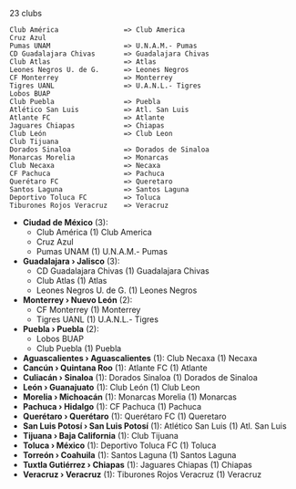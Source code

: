 23 clubs

```
Club América                => Club America
Cruz Azul                   
Pumas UNAM                  => U.N.A.M.- Pumas
CD Guadalajara Chivas       => Guadalajara Chivas
Club Atlas                  => Atlas
Leones Negros U. de G.      => Leones Negros
CF Monterrey                => Monterrey
Tigres UANL                 => U.A.N.L.- Tigres
Lobos BUAP                  
Club Puebla                 => Puebla
Atlético San Luis           => Atl. San Luis
Atlante FC                  => Atlante
Jaguares Chiapas            => Chiapas
Club León                   => Club Leon
Club Tijuana                
Dorados Sinaloa             => Dorados de Sinaloa
Monarcas Morelia            => Monarcas
Club Necaxa                 => Necaxa
CF Pachuca                  => Pachuca
Querétaro FC                => Queretaro
Santos Laguna               => Santos Laguna
Deportivo Toluca FC         => Toluca
Tiburones Rojos Veracruz    => Veracruz
```



- **Ciudad de México** (3): 
  - Club América  (1) Club America
  - Cruz Azul 
  - Pumas UNAM  (1) U.N.A.M.- Pumas
- **Guadalajara › Jalisco** (3): 
  - CD Guadalajara Chivas  (1) Guadalajara Chivas
  - Club Atlas  (1) Atlas
  - Leones Negros U. de G.  (1) Leones Negros
- **Monterrey › Nuevo León** (2): 
  - CF Monterrey  (1) Monterrey
  - Tigres UANL  (1) U.A.N.L.- Tigres
- **Puebla › Puebla** (2): 
  - Lobos BUAP 
  - Club Puebla  (1) Puebla
- **Aguascalientes › Aguascalientes** (1): Club Necaxa  (1) Necaxa
- **Cancún › Quintana Roo** (1): Atlante FC  (1) Atlante
- **Culiacán › Sinaloa** (1): Dorados Sinaloa  (1) Dorados de Sinaloa
- **León › Guanajuato** (1): Club León  (1) Club Leon
- **Morelia › Michoacán** (1): Monarcas Morelia  (1) Monarcas
- **Pachuca › Hidalgo** (1): CF Pachuca  (1) Pachuca
- **Querétaro › Querétaro** (1): Querétaro FC  (1) Queretaro
- **San Luis Potosí › San Luis Potosí** (1): Atlético San Luis  (1) Atl. San Luis
- **Tijuana › Baja California** (1): Club Tijuana 
- **Toluca › México** (1): Deportivo Toluca FC  (1) Toluca
- **Torreón › Coahuila** (1): Santos Laguna  (1) Santos Laguna
- **Tuxtla Gutiérrez › Chiapas** (1): Jaguares Chiapas  (1) Chiapas
- **Veracruz › Veracruz** (1): Tiburones Rojos Veracruz  (1) Veracruz


